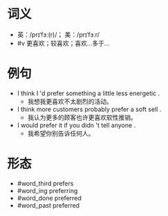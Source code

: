 # 词义
- 英：/prɪˈfɜː(r)/； 美：/prɪˈfɜːr/
- #v 更喜欢；较喜欢；喜欢…多于…
# 例句
- I think I 'd prefer something a little less energetic .
	- 我想我更喜欢不太剧烈的活动。
- I think more customers probably prefer a soft sell .
	- 我认为更多的顾客也许更喜欢软性推销。
- I would prefer it if you didn 't tell anyone .
	- 我希望你别告诉任何人。
# 形态
- #word_third prefers
- #word_ing preferring
- #word_done preferred
- #word_past preferred
